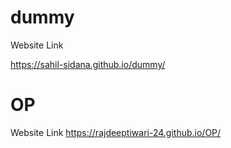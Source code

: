 # dummy
Website Link

https://sahil-sidana.github.io/dummy/


# OP
Website Link
https://rajdeeptiwari-24.github.io/OP/
